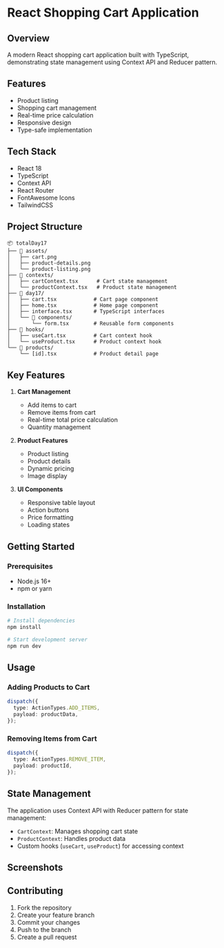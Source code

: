 # React Shopping Cart Application

## Overview

A modern React shopping cart application built with TypeScript, demonstrating state management using Context API and Reducer pattern.

## Features

- Product listing
- Shopping cart management
- Real-time price calculation
- Responsive design
- Type-safe implementation

## Tech Stack

- React 18
- TypeScript
- Context API
- React Router
- FontAwesome Icons
- TailwindCSS

## Project Structure

```
📦 totalDay17
├── 📂 assets/
│   ├── cart.png
│   ├── product-details.png
│   └── product-listing.png
├── 📂 contexts/
│   ├── cartContext.tsx      # Cart state management
│   └── productContext.tsx   # Product state management
├── 📂 day17/
│   ├── cart.tsx            # Cart page component
│   ├── home.tsx            # Home page component
│   ├── interface.tsx       # TypeScript interfaces
│   └── 📂 components/
│       └── form.tsx        # Reusable form components
├── 📂 hooks/
│   ├── useCart.tsx         # Cart context hook
│   └── useProduct.tsx      # Product context hook
└── 📂 products/
    └── [id].tsx            # Product detail page
```

## Key Features

1. **Cart Management**

   - Add items to cart
   - Remove items from cart
   - Real-time total price calculation
   - Quantity management

2. **Product Features**

   - Product listing
   - Product details
   - Dynamic pricing
   - Image display

3. **UI Components**
   - Responsive table layout
   - Action buttons
   - Price formatting
   - Loading states

## Getting Started

### Prerequisites

- Node.js 16+
- npm or yarn

### Installation

```bash
# Install dependencies
npm install

# Start development server
npm run dev
```

## Usage

### Adding Products to Cart

```typescript
dispatch({
  type: ActionTypes.ADD_ITEMS,
  payload: productData,
});
```

### Removing Items from Cart

```typescript
dispatch({
  type: ActionTypes.REMOVE_ITEM,
  payload: productId,
});
```

## State Management

The application uses Context API with Reducer pattern for state management:

- `CartContext`: Manages shopping cart state
- `ProductContext`: Handles product data
- Custom hooks (`useCart`, `useProduct`) for accessing context

## Screenshots

## Contributing

1. Fork the repository
2. Create your feature branch
3. Commit your changes
4. Push to the branch
5. Create a pull request
